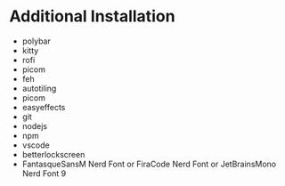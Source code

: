 # Additional Installation
- polybar
- kitty
- rofi
- picom
- feh
- autotiling
- picom
- easyeffects
- git
- nodejs
- npm
- vscode
- betterlockscreen
- FantasqueSansM Nerd Font or FiraCode Nerd Font or JetBrainsMono Nerd Font 9
